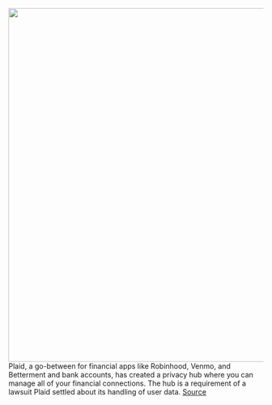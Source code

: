 <img src='https://cdn.vox-cdn.com/thumbor/t7Yy895n-ROswcNGWIqvsRnQHTE=/0x0:1944x2134/1200x800/filters:focal(735x812:1045x1122)/cdn.vox-cdn.com/uploads/chorus_image/image/70429090/plaid_privacy_portal.0.png' width='700px' /><br/>
Plaid, a go-between for financial apps like Robinhood, Venmo, and Betterment and bank accounts, has created a privacy hub where you can manage all of your financial connections. The hub is a requirement of a lawsuit Plaid settled about its handling of user data.
<a href='https://www.theverge.com/2022/1/25/22899801/plaid-privacy-portal-manage-your-financial'> Source <a/>